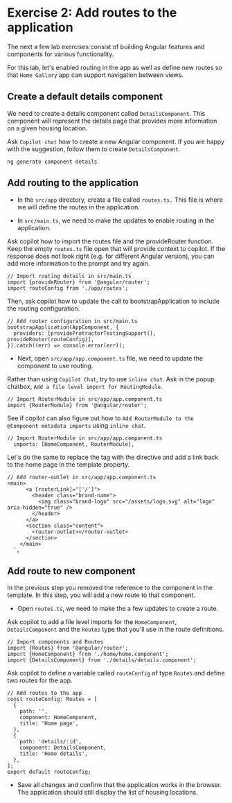 
# Exercise 2: Add routes to the application

The next a few lab exercises consist of building Angular features and components for various functionality.

For this lab, let's enabled routing in the app as well as define new routes so that `Home Gallary` app can support navigation between views.

## Create a default details component

We need to create a details component called `DetailsComponent`. This component will represent the details page that provides more information on a given housing location.

Ask `Copilot chat` how to create a new Angular component. If you are happy with the suggestion, follow them to create `DetailsComponent`. 

```
ng generate component details
```

## Add routing to the application

- In the `src/app` directory, create a file called `routes.ts.` This file is where we will define the routes in the application.

- In `src/main.ts`, we need to make the updates to enable routing in the application. 
  
Ask copilot how to import the routes file and the provideRouter function. Keep the empty `routes.ts` file open that will provide context to copilot. If the response does not look right (e.g. for different Angular version), you can add more information to the prompt and try again.

```
// Import routing details in src/main.ts
import {provideRouter} from '@angular/router';
import routeConfig from './app/routes';
```

Then, ask copilot how to update the call to bootstrapApplication to include the routing configuration.

```
// Add router configuration in src/main.ts
bootstrapApplication(AppComponent, {
  providers: [provideProtractorTestingSupport(), provideRouter(routeConfig)],
}).catch((err) => console.error(err));
```

- Next, open `src/app/app.component.ts` file, we need to update the component to use routing.

Rather than using `Copilot Chat`, try to use `inline chat`. Ask in the popup chatbox, `Add a file level import for RoutingModule`.

```
// Import RouterModule in src/app/app.component.ts
import {RouterModule} from '@angular/router';
```

See if copilot can also figure out how to `Add RouterModule to the @Component metadata imports` using `inline chat`.

```
// Import RouterModule in src/app/app.component.ts
  imports: [HomeComponent, RouterModule],
```

Let's do the same to replace the <app-home></app-home> tag with the <router-outlet> directive and add a link back to the home page In the template property. 

```
// Add router-outlet in src/app/app.component.ts
<main>
      <a [routerLink]="['/']">
        <header class="brand-name">
          <img class="brand-logo" src="/assets/logo.svg" alt="logo" aria-hidden="true" />
        </header>
      </a>
      <section class="content">
        <router-outlet></router-outlet>
      </section>
    </main>
  `,
```

## Add route to new component

In the previous step you removed the reference to the <app-home> component in the template. In this step, you will add a new route to that component.

- Open `routes.ts`, we need to make the a few updates to create a route.

Ask copilot to add a file level imports for the `HomeComponent`, `DetailsComponent` and the `Routes` type that you'll use in the route definitions.

```
// Import components and Routes
import {Routes} from '@angular/router';
import {HomeComponent} from './home/home.component';
import {DetailsComponent} from './details/details.component';
```

Ask copilot to define a variable called `routeConfig` of type `Routes` and define two routes for the app.

```
// Add routes to the app
const routeConfig: Routes = [
  {
    path: '',
    component: HomeComponent,
    title: 'Home page',
  },
  {
    path: 'details/:id',
    component: DetailsComponent,
    title: 'Home details',
  },
];
export default routeConfig;
```

- Save all changes and confirm that the application works in the browser. The application should still display the list of housing locations.

